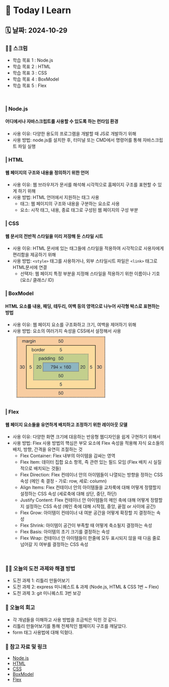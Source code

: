 # 📝 Today I Learn
## 🗓️ 날짜: 2024-10-29
### 🙏🏻 스크럼
- 학습 목표 1 : Node.js
- 학습 목표 2 : HTML
- 학습 목표 3 : CSS
- 학습 목표 4 : BoxModel
- 학습 목표 5 : Flex 
</br>

### | Node.js
#### 어디에서나 자바스크립트를 사용할 수 있도록 하는 런타임 환경
- 사용 이유: 다양한 용도의 프로그램을 개발할 때 JS로 개발하기 위해
- 사용 방법: node.js를 설치한 후, 터미널 또는 CMD에서 명령어를 통해 자바스크립트 파일 실행

### | HTML
#### 웹 페이지의 구조와 내용을 정의하기 위한 언어
- 사용 이유: 웹 브라우저가 문서를 해석해 시각적으로 홈페이지 구조를 표현할 수 있게 하기 위해
- 사용 방법: HTML 언어에서 지원하는 태그 사용
    - 태그: 웹 페이지의 구조와 내용을 구분하는 요소로 사용
    - 요소: 시작 태그, 내용, 종료 태그로 구성된 웹 페이지의 구성 부분

### | CSS
#### 웹 문서의 전반적 스타일을 미리 저장해 둔 스타일 시트
- 사용 이유: HTML 문서에 있는 태그들에 스타일을 적용하여 시각적으로 사용자에게 편리함을 제공하기 위해
- 사용 방법: `<style>` 태그를 사용하거나, 외부 스타일시트 파일은 `<link>` 태그로 HTML문서에 연결
    - 선택자: 웹 페이지 특정 부분을 지정해 스타일을 적용하기 위한 이름이나 기호 (요소/ 클래스/ ID)

### | BoxModel
#### HTML 요소를 내용, 패딩, 테두리, 여백 등의 영역으로 나누어 사각형 박스로 표현하는 방법
- 사용 이유: 웹 페이지 요소를 구조화하고 크기, 여백을 제어하기 위해
- 사용 방법: 요소의 여러가지 속성을 CSS에서 설정해서 사용
    <img src="images/boxModel.png" alt="박스 모델" width="300px" >

### | Flex
#### 웹 페이지 요소들을 유연하게 배치하고 조정하기 위한 레이아웃 모델
- 사용 이유: 다양한 화면 크기에 대응하는 반응형 웹디자인을 쉽게 구현하기 위해서
- 사용 방법: Flex 사용 방법의 핵심은 부모 요소에 Flex 속성을 적용해 자식 요소들의 배치, 방향, 간격을 유연히 조절하는 것
    - Flex Container: Flex 내부의 아이템을 감싸는 영역
    - Flex Item: 데이터 집합 요소 항목, 즉 관련 있는 필드 모임 (Flex 배치 시 실질적으로 배치되는 것들)
    - Flex Direction: Flex 컨테이너 안의 아이템들이 나열되는 방향을 정하는 CSS 속성 (메인 축 결정 - 가로: row, 세로: column)
    - Align Items: Flex 컨테이너 안의 아이템들을 교차룩에 대해 어떻게 정렬할지 설정하는 CSS 속성 (세로축에 대해 상단, 중단, 하단)
    - Justify Content: Flex 컨테이너 안 아이템들의 메인 축에 대해 어떻게 정렬할 지 설정하는 CSS 속성 (메인 축에 대해 시작점, 중앙, 끝점 or 사이에 공간)
    - Flex Grow: 아이템이 컨테이너 내 여분 공간을 어떻게 확장할 지 결정하는 속성
    - Flex Shrink: 아이템이 공간이 부족할 때 어떻게 축소될지 결정하는 속성
    - Flex Basis: 아이템의 초기 크기를 결정하는 속성
    - Flex Wrap: 컨테이너 안 아이템들이 한줄에 모두 표시되지 않을 때 다음 줄로 넘어갈 지 여부를 결정하는 CSS 속성
</br>

### ✊🏻 오늘의 도전 과제와 해결 방법
- 도전 과제 1: 리틀리 만들어보기
- 도전 과제 2: express 미니퀘스트 & 과제 (Node.js, HTML & CSS 1번 ~ Flex)
- 도전 과제 3: git 미니퀘스트 3번 보강

### 💭 오늘의 회고
- 각 개념들을 이해하고 사용 방법을 조금씩은 익힌 것 같다. 
- 리틀리 만들어보기를 통해 전체적인 웹페이지 구조를 깨달았다.
- form 태그 사용법에 대해 익혔다.

### 🔗 참고 자료 및 링크
- [Node.js](https://www.notion.so/adapterz/Node-js-12d394a4806180e7a948eebda23fc554?pvs=4)
- [HTML](https://www.notion.so/adapterz/HTML-12d394a48061808392c0ff801156ef1d?pvs=4)
- [CSS](https://www.notion.so/adapterz/CSS-12d394a4806180059c45dbf3e932ad14?pvs=4)
- [BoxModel](https://www.notion.so/adapterz/Boxmodel-12d394a48061808197b8e34f563c4455?pvs=4)
- [Flex](https://www.notion.so/adapterz/Flex-12d394a480618031ac7bfe731dfbeac3?pvs=4)